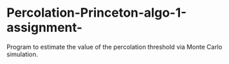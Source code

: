 # Percolation-Princeton-algo-1-assignment-
Program to estimate the value of the percolation threshold via Monte Carlo simulation.
